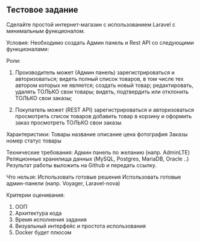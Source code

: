 <h2>Тестовое задание </h2>

Сделайте простой интернет-магазин с использованием Laravel с минимальным функционалом.

Условия:
Необходимо создать Aдмин панель и Rest API со следующими функционалами:

Роли:
1. Производитель может (Админ панель)
   зарегистрироваться и авторизоваться;
   видеть полный список товаров, в том числе тех автором которых не является;
   создать новый товар;
   редактировать, удалять ТОЛЬКО свои товары;
   видеть, подтвердить или отклонить ТОЛЬКО свои заказы;

2. Покупатель может (REST API)
   зарегистрироваться и авторизоваться
   просмотреть список товаров
   добавить товар в корзину и оформить заказ
   просмотреть ТОЛЬКО свои заказы

Характеристики:
Товары
название
описание
цена
фотография
Заказы
номер
статус
товары


Технические требования:
Админ панель по желанию (напр. AdminLTE)
Реляционные хранилища данных (MySQL, Postgres, MariaDB, Oracle ..)
Результат работы выложить на Github и передать ссылку.

Что нельзя:
Использовать готовые решения
Использовать готовые админ-панели (напр. Voyager, Laravel-nova)

Критерии оценивания:
1. ООП
2. Архитектура кода
3. Время исполнения задания
4. Визуальный интерфейс и простота использования
5. Docker будет плюсом
